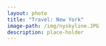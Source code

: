 ```yaml
---
layout: photo
title: "Travel: New York"
image-path: /img/nyskyline.JPG
description: place-holder
---
```

